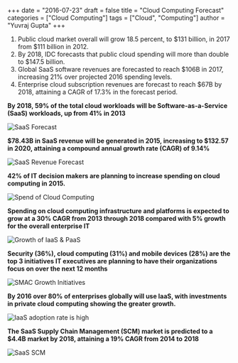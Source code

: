 +++
date = "2016-07-23"
draft = false
title = "Cloud Computing Forecast"
categories = ["Cloud Computing"]
tags = ["Cloud", "Computing"]
author = "Yuvraj Gupta"
+++

1.  Public cloud market overall will grow 18.5 percent, to $131 billion, in 2017 from $111 billion in 2012.
2.  By 2018, IDC forecasts that public cloud spending will more than double to $147.5 billion.
3.  Global SaaS software revenues are forecasted to reach $106B in 2017, increasing 21% over projected 2016 spending levels.
4.  Enterprise cloud subscription revenues are forecast to reach $67B by 2018, attaining a CAGR of 17.3% in the forecast period.

**By 2018, 59% of the total cloud workloads will be Software-as-a-Service (SaaS) workloads, up from 41% in 2013**

![](../images/Forecast-SAAS.jpg "SaaS Forecast")

**$78.43B in SaaS revenue will be generated in 2015, increasing to $132.57 in 2020, attaining a compound annual growth rate (CAGR) of 9.14%**

![](../images/Forecast-SAASRevenue.jpg "SaaS Revenue Forecast")

**42% of IT decision makers are planning to increase spending on cloud computing in 2015.**

![](../images/Cloud-Computing-Spend.png "Spend of Cloud Computing")

**Spending on cloud computing infrastructure and platforms is expected to grow at a 30% CAGR from 2013 through 2018 compared with 5% growth for the overall enterprise IT**

![](../images/IAAS-PAAS.png "Growth of IaaS & PaaS")

**Security (36%), cloud computing (31%) and mobile devices (28%) are the top 3 initiatives IT executives are planning to have their organizations focus on over the next 12 months**

![](../images/SMAC.png "SMAC Growth Initiatives")

**By 2016 over 80% of enterprises globally will use IaaS, with investments in private cloud computing showing the greater growth.**

![](../images/IAAS.png "IaaS adoption rate is high")

**The SaaS Supply Chain Management (SCM) market is predicted to a $4.4B market by 2018, attaining a 19% CAGR from 2014 to 2018**

![](../images/SAAS-SCM.png "SaaS SCM")
